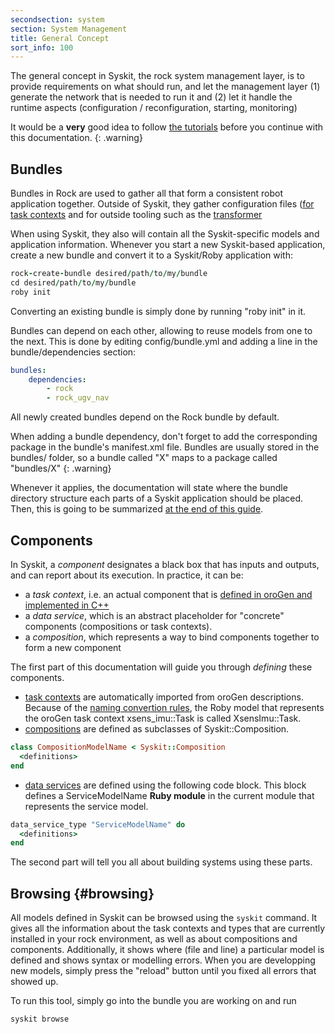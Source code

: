 ```yaml
---
secondsection: system
section: System Management
title: General Concept
sort_info: 100
---
```


The general concept in Syskit, the rock system management layer, is to provide
requirements on what should run, and let the management layer (1) generate the
network that is needed to run it and (2) let it handle the runtime aspects
(configuration / reconfiguration, starting, monitoring)

It would be a __very__ good idea to follow [the
tutorials](../system_management_tutorials/index.html) before you continue with
this documentation.
{: .warning}

Bundles
-------
Bundles in Rock are used to gather all that form a consistent robot application
together. Outside of Syskit, they gather configuration files ([for task
contexts](../runtime/configuration.html) and for outside tooling such as the
[transformer](../data_processing/)

When using Syskit, they also will contain all the Syskit-specific models and
application information. Whenever you start a new Syskit-based application,
create a new bundle and convert it to a Syskit/Roby application with:

~~~ ruby
rock-create-bundle desired/path/to/my/bundle
cd desired/path/to/my/bundle
roby init
~~~

Converting an existing bundle is simply done by running "roby init" in it.

Bundles can depend on each other, allowing to reuse models from one to the next.
This is done by editing config/bundle.yml and adding a line in the
bundle/dependencies section:

~~~ yaml
bundles:
    dependencies:
        - rock
        - rock_ugv_nav
~~~

All newly created bundles depend on the Rock bundle by default.

When adding a bundle dependency, don't forget to add the corresponding package
in the bundle's manifest.xml file. Bundles are usually stored in the bundles/
folder, so a bundle called "X" maps to a package called "bundles/X"
{: .warning}

Whenever it applies, the documentation will state where the bundle directory
structure each parts of a Syskit application should be placed. Then, this is
going to be summarized [at the end of this guide](file_layout.html).

Components
----------
In Syskit, a _component_ designates a black box
that has inputs and outputs, and can report about its execution. In practice, it
can be:

 * a _task context_, i.e. an actual component that is [defined in oroGen and
   implemented in C++](../orogen/)
 * a _data service_, which is an abstract placeholder for "concrete" components
   (compositions or task contexts).
 * a _composition_, which represents a way to bind components together to form
   a new component

The first part of this documentation will guide you through _defining_ these
components.

 * [task contexts](task_contexts.html) are automatically imported from oroGen descriptions.
   Because of the [naming convertion rules](index.html#naming_convertion),
   the Roby model that represents the oroGen task context xsens_imu::Task is
   called XsensImu::Task.
 * [compositions](compositions.html) are defined as subclasses of Syskit::Composition.

~~~ ruby
class CompositionModelName < Syskit::Composition
  <definitions>
end
~~~

 * [data services](data_services.html) are defined using the following code block. This block defines
   a ServiceModelName __Ruby module__ in the current module that represents the
   service model.

~~~ ruby
data_service_type "ServiceModelName" do
  <definitions>
end
~~~

The second part will tell you all about building systems using these parts.

Browsing {#browsing}
--------

All models defined in Syskit can be browsed using the `syskit` command. It gives
all the information about the task contexts and types that are currently
installed in your rock environment, as well as about compositions and
components. Additionally, it shows where (file and line) a particular model is
defined and shows syntax or modelling errors. When you are developping new
models, simply press the "reload" button until you fixed all errors that showed up.

To run this tool, simply go into the bundle you are working on and run

~~~
syskit browse
~~~

